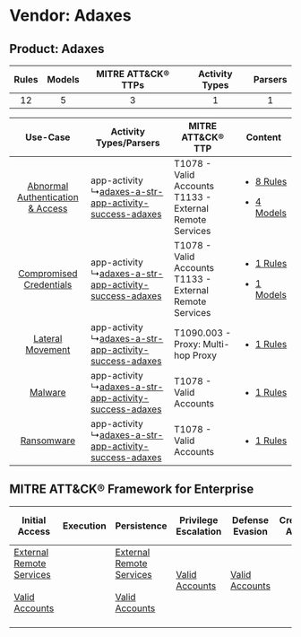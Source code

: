 Vendor: Adaxes
==============
Product: Adaxes
---------------
| Rules | Models | MITRE ATT&CK® TTPs | Activity Types | Parsers |
|:-----:|:------:|:------------------:|:--------------:|:-------:|
|  12   |   5    |         3          |       1        |    1    |

|    Use-Case    | Activity Types/Parsers    | MITRE ATT&CK® TTP    | Content    |
|:----:| ---- | ---- | ---- |
| [Abnormal Authentication & Access](../../../UseCases/uc_abnormal_authentication_&_access.md) |  app-activity<br> ↳[adaxes-a-str-app-activity-success-adaxes](Ps/pC_adaxesastrappactivitysuccessadaxes.md)<br> | T1078 - Valid Accounts<br>T1133 - External Remote Services<br> | [<ul><li>8 Rules</li></ul><ul><li>4 Models</li></ul>](RM/r_m_adaxes_adaxes_Abnormal_Authentication_&_Access.md) |
|          [Compromised Credentials](../../../UseCases/uc_compromised_credentials.md)          |  app-activity<br> ↳[adaxes-a-str-app-activity-success-adaxes](Ps/pC_adaxesastrappactivitysuccessadaxes.md)<br> | T1078 - Valid Accounts<br>T1133 - External Remote Services<br> | [<ul><li>1 Rules</li></ul><ul><li>1 Models</li></ul>](RM/r_m_adaxes_adaxes_Compromised_Credentials.md)          |
|    [Lateral Movement](../../../UseCases/uc_lateral_movement.md)    |  app-activity<br> ↳[adaxes-a-str-app-activity-success-adaxes](Ps/pC_adaxesastrappactivitysuccessadaxes.md)<br> | T1090.003 - Proxy: Multi-hop Proxy<br>    | [<ul><li>1 Rules</li></ul>](RM/r_m_adaxes_adaxes_Lateral_Movement.md)    |
|    [Malware](../../../UseCases/uc_malware.md)    |  app-activity<br> ↳[adaxes-a-str-app-activity-success-adaxes](Ps/pC_adaxesastrappactivitysuccessadaxes.md)<br> | T1078 - Valid Accounts<br>    | [<ul><li>1 Rules</li></ul>](RM/r_m_adaxes_adaxes_Malware.md)    |
|    [Ransomware](../../../UseCases/uc_ransomware.md)    |  app-activity<br> ↳[adaxes-a-str-app-activity-success-adaxes](Ps/pC_adaxesastrappactivitysuccessadaxes.md)<br> | T1078 - Valid Accounts<br>    | [<ul><li>1 Rules</li></ul>](RM/r_m_adaxes_adaxes_Ransomware.md)    |

MITRE ATT&CK® Framework for Enterprise
--------------------------------------
| Initial Access                                                                                                                                   | Execution | Persistence                                                                                                                                      | Privilege Escalation                                                | Defense Evasion                                                     | Credential Access | Discovery | Lateral Movement | Collection | Command and Control                                                                                                                       | Exfiltration | Impact |
| ------------------------------------------------------------------------------------------------------------------------------------------------ | --------- | ------------------------------------------------------------------------------------------------------------------------------------------------ | ------------------------------------------------------------------- | ------------------------------------------------------------------- | ----------------- | --------- | ---------------- | ---------- | ----------------------------------------------------------------------------------------------------------------------------------------- | ------------ | ------ |
| [External Remote Services](https://attack.mitre.org/techniques/T1133)<br><br>[Valid Accounts](https://attack.mitre.org/techniques/T1078)<br><br> |           | [External Remote Services](https://attack.mitre.org/techniques/T1133)<br><br>[Valid Accounts](https://attack.mitre.org/techniques/T1078)<br><br> | [Valid Accounts](https://attack.mitre.org/techniques/T1078)<br><br> | [Valid Accounts](https://attack.mitre.org/techniques/T1078)<br><br> |                   |           |                  |            | [Proxy: Multi-hop Proxy](https://attack.mitre.org/techniques/T1090/003)<br><br>[Proxy](https://attack.mitre.org/techniques/T1090)<br><br> |              |        |